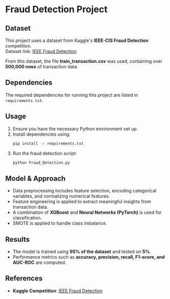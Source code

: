 ﻿# Fraud Detection Project

## Dataset
This project uses a dataset from Kaggle's **IEEE-CIS Fraud Detection** competition.  
Dataset link: [IEEE Fraud Detection](https://www.kaggle.com/competitions/ieee-fraud-detection/data)

From this dataset, the file **train_transaction.csv** was used, containing over **500,000 rows** of transaction data.

## Dependencies
The required dependencies for running this project are listed in `requirements.txt`.

## Usage
1. Ensure you have the necessary Python environment set up.
2. Install dependencies using:
   ```bash
   pip install -r requirements.txt
   ```
3. Run the fraud detection script:
   ```bash
   python Fraud_Detection.py
   ```

## Model & Approach
- Data preprocessing includes feature selection, encoding categorical variables, and normalizing numerical features.
- Feature engineering is applied to extract meaningful insights from transaction data.
- A combination of **XGBoost** and **Neural Networks (PyTorch)** is used for classification.
- SMOTE is applied to handle class imbalance.

## Results
- The model is trained using **95% of the dataset** and tested on **5%**.
- Performance metrics such as **accuracy, precision, recall, F1-score, and AUC-ROC** are computed.

## References
- **Kaggle Competition**: [IEEE Fraud Detection](https://www.kaggle.com/competitions/ieee-fraud-detection/data)

